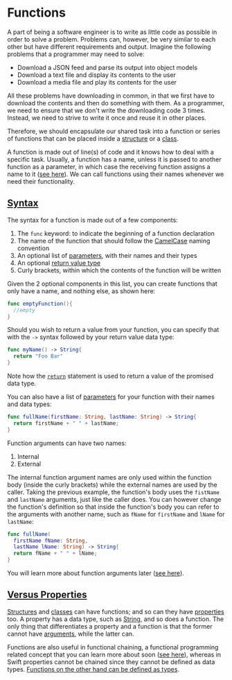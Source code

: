 # Functions

A part of being a software engineer is to write as little code as possible in order to solve a problem. Problems can, however, be very similar to each other but have different requirements and output. Imagine the following problems that a programmer may need to solve:

* Download a JSON feed and parse its output into object models
* Download a text file and display its contents to the user
* Download a media file and play its contents for the user

All these problems have downloading in common, in that we first have to download the contents and then do something with them. As a programmer, we need to ensure that we don't write the downloading code 3 times. Instead, we need to strive to write it once and reuse it in other places.

Therefore, we should encapsulate our shared task into a function or series of functions that can be placed inside a [structure](structures.md) or a [class](classes.md).

A function is made out of line(s) of code and it knows how to deal with a specific task. Usually, a function has a name, unless it is passed to another function as a parameter, in which case the receiving function assigns a name to it ([see here](functions_passed_to_other_functions.md)). We can call functions using their names whenever we need their functionality.

## [Syntax](#syntax)

The syntax for a function is made out of a few components:

1. The `func` keyword: to indicate the beginning of a function declaration
2. The name of the function that should follow the [CamelCase](https://en.wikipedia.org/wiki/CamelCase) naming convention
3. An optional list of [parameters](function_parameters.md), with their names and their types
4. An optional [return value type](function_return_type.md)
5. Curly brackets, within which the contents of the function will be written

Given the 2 optional components in this list, you can create functions that only have a name, and nothing else, as shown here:

```swift
func emptyFunction(){
  //empty
}
```

Should you wish to return a value from your function, you can specify that with the `->` syntax followed by your return value data type:

```swift
func myName() -> String{
  return "Foo Bar"
}
```

Note how the [`return`](function_return_type.md) statement is used to return a value of the promised data type.

You can also have a list of [parameters](function_parameters.md) for your function with their names and data types:

```swift
func fullName(firstName: String, lastName: String) -> String{
  return firstName + " " + lastName;
}
```

Function arguments can have two names:

1. Internal
2. External

The internal function argument names are only used within the function body (inside the curly brackets) while the external names are used by the caller. Taking the previous example, the function's body uses the `fistName` and `lastName` arguments, just like the caller does. You can however change the function's definition so that inside the function's body you can refer to the arguments with another name, such as `fName` for `firstName` and `lName` for `lastName`:

```swift
func fullName(
  firstName fName: String,
  lastName lName: String) -> String{
  return fName + " " + lName;
}
```

You will learn more about function arguments later ([see here](function_arguments.md)).

## [Versus Properties](#versus-properties)

[Structures](structures.md) and [classes](classes.md) can have functions; and so can they have [properties](properties.md) too. A property has a data type, such as [String](string.md), and so does a function. The only thing that differentiates a property and a function is that the former cannot have [arguments](function_arguments.md), while the latter can.

Functions are also useful in functional chaining, a functional programming related concept that you can learn more about soon ([see here](functional_programming.md)), whereas in Swift properties cannot be chained since they cannot be defined as data types. [Functions on the other hand can be defined as types](functions_defined_as_types.md).
